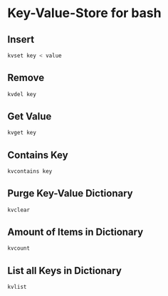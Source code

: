# Key-Value-Store for bash

## Insert

```bash
kvset key < value
```

## Remove

```bash
kvdel key
```

## Get Value

```bash
kvget key
```

## Contains Key

```bash
kvcontains key
```

## Purge Key-Value Dictionary

```bash
kvclear
```

## Amount of Items in Dictionary

```bash
kvcount
```

## List all Keys in Dictionary

```bash
kvlist
```
